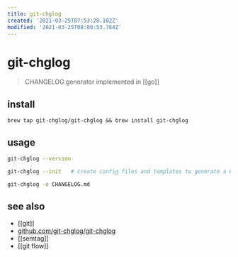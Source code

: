 ```yaml
---
title: git-chglog
created: '2021-03-25T07:53:28.102Z'
modified: '2021-03-25T08:00:53.784Z'
---
```


# git-chglog

> CHANGELOG generator implemented in [[go]]

## install
`brew tap git-chglog/git-chglog && brew install git-chglog`

## usage
```sh
git-chglog --version

git-chglog --init   # create config files and templates to generate a CHANGELOG interactively

git-chglog -o CHANGELOG.md
```

## see also
- [[git]]
- [github.com/git-chglog/git-chglog](https://github.com/git-chglog/git-chglog)
- [[semtag]]
- [[git flow]]
